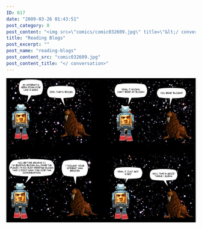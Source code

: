 ```yaml
---
ID: 617
date: "2009-03-26 01:43:51"
post_category: 0
post_content: "<img src=\"comics/comic032609.jpg\" title=\"&lt;/ conversation&gt;\" />"
title: "Reading Blogs"
post_excerpt: ""
post_name: "reading-blogs"
post_content_src: "comic032609.jpg"
post_content_title: "</ conversation>"
---
```



[![</ conversation>](/comics-hi-res/comic032609.jpg)](/comics-hi-res/comic032609.jpg)
